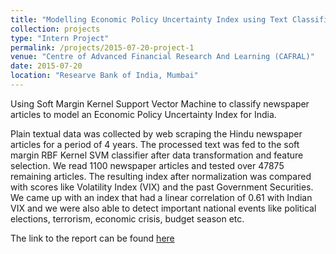```yaml
---
title: "Modelling Economic Policy Uncertainty Index using Text Classification"
collection: projects
type: "Intern Project"
permalink: /projects/2015-07-20-project-1
venue: "Centre of Advanced Financial Research And Learning (CAFRAL)"
date: 2015-07-20
location: "Researve Bank of India, Mumbai"
---
```


Using Soft Margin Kernel Support Vector Machine to classify newspaper articles to model an Economic Policy Uncertainty Index for India.

Plain textual data was collected by web scraping the Hindu newspaper articles for a period of 4 years. The processed text was fed to the soft margin RBF Kernel SVM classifier after data transformation and feature selection. We read 1100 newspaper articles and tested over 47875 remaining articles. The resulting index after normalization was compared with scores like Volatility Index (VIX) and the past Government Securities. We came up with an index that had a linear correlation of 0.61 with Indian VIX and we were also able to detect important national events like political elections, terrorism, economic crisis, budget season etc.

The link to the report can be found [here](https://drive.google.com/file/d/0B9-6pftL99HLaGNHSlo1bUcxTU0/view?usp=sharing)